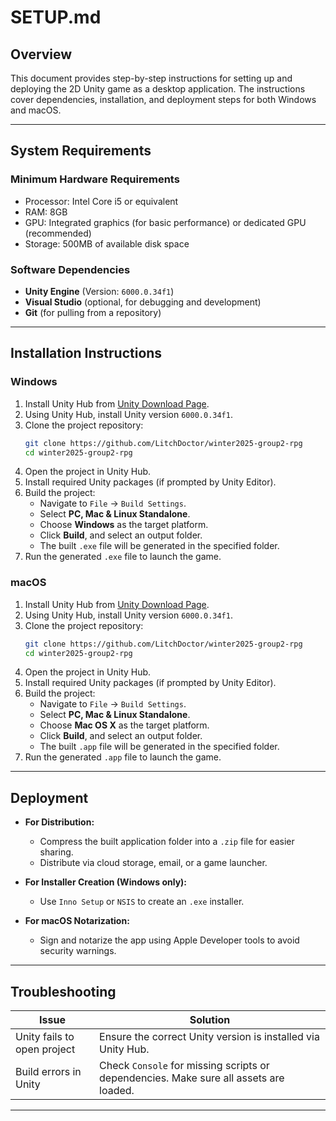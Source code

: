 # SETUP.md

## Overview
This document provides step-by-step instructions for setting up and deploying the 2D Unity game as a desktop application. The instructions cover dependencies, installation, and deployment steps for both Windows and macOS.

---

## System Requirements

### Minimum Hardware Requirements
- Processor: Intel Core i5 or equivalent
- RAM: 8GB
- GPU: Integrated graphics (for basic performance) or dedicated GPU (recommended)
- Storage: 500MB of available disk space

### Software Dependencies
- **Unity Engine** (Version: `6000.0.34f1`)
- **Visual Studio** (optional, for debugging and development)
- **Git** (for pulling from a repository)

---

## Installation Instructions

### Windows
1. Install Unity Hub from [Unity Download Page](https://unity.com/download).
2. Using Unity Hub, install Unity version `6000.0.34f1`.
3. Clone the project repository:
   ```sh
   git clone https://github.com/LitchDoctor/winter2025-group2-rpg
   cd winter2025-group2-rpg
   ```
4. Open the project in Unity Hub.
5. Install required Unity packages (if prompted by Unity Editor).
6. Build the project:
   - Navigate to `File` → `Build Settings`.
   - Select **PC, Mac & Linux Standalone**.
   - Choose **Windows** as the target platform.
   - Click **Build**, and select an output folder.
   - The built `.exe` file will be generated in the specified folder.
7. Run the generated `.exe` file to launch the game.

### macOS
1. Install Unity Hub from [Unity Download Page](https://unity.com/download).
2. Using Unity Hub, install Unity version `6000.0.34f1`.
3. Clone the project repository:
   ```sh
   git clone https://github.com/LitchDoctor/winter2025-group2-rpg
   cd winter2025-group2-rpg
   ```
4. Open the project in Unity Hub.
5. Install required Unity packages (if prompted by Unity Editor).
6. Build the project:
   - Navigate to `File` → `Build Settings`.
   - Select **PC, Mac & Linux Standalone**.
   - Choose **Mac OS X** as the target platform.
   - Click **Build**, and select an output folder.
   - The built `.app` file will be generated in the specified folder.
7. Run the generated `.app` file to launch the game.

---

## Deployment
- **For Distribution:**
  - Compress the built application folder into a `.zip` file for easier sharing.
  - Distribute via cloud storage, email, or a game launcher.

- **For Installer Creation (Windows only):**
  - Use `Inno Setup` or `NSIS` to create an `.exe` installer.

- **For macOS Notarization:**
  - Sign and notarize the app using Apple Developer tools to avoid security warnings.
  
---

## Troubleshooting

| Issue | Solution |
|--------|---------|
| Unity fails to open project | Ensure the correct Unity version is installed via Unity Hub. |
| Build errors in Unity | Check `Console` for missing scripts or dependencies. Make sure all assets are loaded. |

---